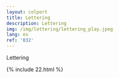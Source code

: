 ```yaml
---
layout: colport
title: Lettering
description: Lettering
img: /img/lettering/lettering_play.jpeg
lang: es
ref: '032'
---
```


Lettering


{% include 22.html %}
